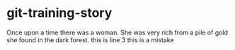 # git-training-story

Once upon a time there was a woman. She was very rich from a pile of gold she found in the dark forest.
this is line 3 
this is a mistake